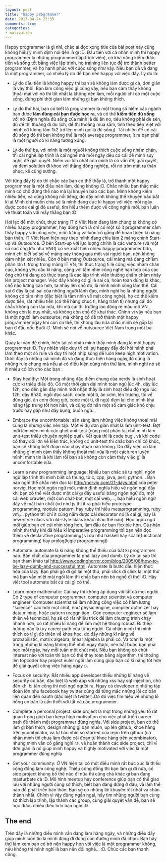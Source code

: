 ```yaml
---
layout: post
title: "happy programmer"
date: 2013-04-24 23:33
comments: true
categories: 
- motivation
---
```


Happy programmer là gì nhỉ, chắc ai đọc xong title của bài post này cũng không hiểu ý mình định nói đến là gì :D. Đầu tiên với cá nhân mình thì happy programmer là những programmer(lập trình viên), có khả năng kiếm được tiền và sống tốt bằng việc lập trình, họ training liên tục để trở thành better programmer, và họ hạnh phúc với cuộc sống như vậy. Nếu bạn đã và đang là một programmer, có nhiều lý do để bạn nên happy với việc đấy. Lý do là:

*  Lý do đầu tiên là không happy thì bạn sẽ không làm được gì cả, đơn giản là vậy thôi. Bạn làm công việc gì cũng vậy, nếu bạn cảm thấy không thoải mái với nó thì tốt nhất là không nên làm, mỗi người chỉ có một cuộc sống, đừng phí thời gian làm những gì bạn không thích.

*  Lý do thứ hai, bạn có biết là programmer là một trong số hiếm các ngành bạn được **làm đúng cái bạn được học ra**, và có thể **kiếm tiền đủ sống** với nó (Định nghĩa đủ sống của mình là đủ ăn no, tiêu không phải dè sẻn, đủ để thi thoảng đi du lịch, để thi thoàng mua sắm, tính theo tiền Việt với mình cứ lương tầm 1k2 trở lên mình gọi là đủ sống). Tất nhiên để có cái đủ sống đó thì bạn không thể là một average programmer, ít ra bạn phải là một người có kĩ năng tương xứng.

*  Lý do thứ ba, với mình là một người không thích cuộc sống nhàm chán, thì cái nghề lập trình là cái nghề mà mỗi ngày đều có cái để mình suy nghĩ, để giải quyết. Niềm vui lớn nhất của mình là có vấn đề, giải quyết, và đem solution đi khoe với thằng đồng nghiệp, rồi nó tròn mắt ra thán phục, kể cũng sướng.


Với từng đấy lý do thì chắc các bạn có thể thấy là, trở thành một happy programmer là một điều nên làm, đúng không :D. Chắc nhiều bạn thắc mắc mình có chỗ đứng thế nào mà lại khuyên bảo các bạn. Mình không kiếm nhiều tiền, và cũng không nổi tiếng, do đấy mình không thể khuyên bảo bất kì ai.Mình chỉ muốn chia sẻ là mình đang cực kì happy với việc mỗi ngày được code cái gì đó useful, tìm hiểu thêm được về công nghệ mới, bàn luận về thuật toán với mấy thằng bạn :D

 Hơi lạc đề một chút, thực trạng IT ở Việt Nam đang làm chúng ta không có nhiều happy programmer, hay đúng hơn là chỉ có một số ít programmer cảm thấy happy với công việc, mức lương và luôn cố gắng để hoàn thiện kĩ năng bản thân. IT Việt Nam hiện nay theo mình đang chia làm 2 mảng chính Start-up và Outsource. Ở bên Start-up với lực lượng chính là các venture (và một số các ông lớn như VNG) có vẻ xuất hiện nhiều happy programmer hơn,  mình chỉ biết sơ sơ về mảng này thông qua một vài người bạn, nên không dám nhận xét nhiều. Còn ở bên mảng Outsource, cái mảng mà đang chiếm phần lớn tỉ trọng trong mảng IT VN, thì thực trạng tỉ lệ công việc nhàm chán cao, không yêu cầu kĩ năng, cộng với tầm nhìn công nghệ hạn hẹp của các ông chủ thì đang có thực trạng là  các lập trình viên thường chăm chăm nhảy lên project manager. Việc đấy không có gì là sai cả, hoàn toàn đúng là khác, chỗ nào lương cao hơn, ta nhảy lên chỗ đó, là mình mình cũng làm thế. Cái sai ở đây là cái sai của những người lãnh đạo, mình nghĩ họ là những người không có tầm nhìn (đặc biệt là tầm nhìn về mặt công nghệ), họ có thể kiếm được tiền, rất nhiều tiền (có thể hàng chục tỉ, hàng trăm tỉ) nhưng cái đó chắc không còn lâu nữa, khi mà cái thị trường lao động rẻ màu mỡ VN không còn là duy nhất, và không còn chỗ để khai thác. Chính vì vậy nếu bạn là một người làm outsource, mà không cố để trở thành một happy programmer ngay khi còn có thể, thì không lâu nữa chắc mình sẽ gặp lại bạn ở đầu dốc Bưởi :D. Mình sẽ nói về outsource Việt Nam trong một bài khác.

Quay lại vấn đề chính, hiện tại cá nhân mình thấy mình đang là một happy programmer :D. Tuy nhiên việc duy trì cái sự happy đấy đòi hỏi mình phải làm theo một số rule và duy trì một nhịp sống để luôn keep high motivation. Dưới đây là những cái mình đã và đang thực hiện hàng ngày,đó cũng là những rule chung mà nếu ai có điều kiện cũng nên thử làm, mình nghĩ nó sẽ ít nhiều có ích cho các bạn : 

* Stay healthy: Một trong những đặc điểm chung của nerdy là sinh hoạt cực kì thiếu điều độ. Có một thời gian dài mình toàn ngủ lúc 4h, dậy lúc 12h, cho đến gần đây mình mới nhận thấy là sinh hoạt điều độ (ngủ lúc 12h, dậy 8h30, ngồi đọc sách, code một tí, ăn cơm, lên trường, tối về đúng giờ, ăn cơm đúng giờ, code một tí, đi ngủ) đem lại cho mình khả năng tập trung tốt hơn hẳn, và cũng đớ hẳn một số cảm giác khó chịu trước hay gặp như đầy bụng, buồn ngủ...

* Embrace the uncomfortable: sẵn sàng làm những việc không thoải mái cũng là những việc nên tập. Một ví dụ đơn giản nhất là làm unit-test. Đợt mới làm việc mình cực ghét unit-test (cũng một phần tại chỗ mình làm unit-test thiếu chuyên nghiệp quá). Kết quả thì là code bug , và khi code có thay đổi lớn về kiến trúc, không có unit-test thì chắc bạn chỉ có khóc, bạn sẽ không biết đoạn nào chạy đoạn nào không. Do đấy việc cố làm những gì mình cảm thấy không thoải mái vừa là một cách rèn luyện mình, mình tin là khi làm rồi bạn sẽ không còn cảm thấy việc gì là uncomfortable nữa.

* Learn a new programming language: Nhiều bạn chắc sẽ tự nghĩ, ngôn ngữ lập trình thì mình biết cả thùng, từ c, cpp, java, perl, python... Bạn nào nghĩ thế chắc nên đọc lại http://norvig.com/21-days.html của peter norvig. Học một ngôn ngữ mới, mình định nghĩa hiểu về ngôn ngũ đấy khi bạn có thể viết được một cái gì đấy useful bằng ngôn ngữ đó, một cái web crawler, một con chat-bot, một cái web,..., bạn hiểu ngôn ngữ đấy về mặt bản chất (vd như js thì ít ra phải hiểu prototype programming, module pattern, hay ruby thì hiểu metaprogramming, ruby vm,... python thì chí ít cũng nắm được cái decorator nó là cái gì, hay là new-style class với old-style class khác nhau thế nào). Học ngôn ngữ mới giúp bạn có cái nhìn rộng hơn, làm đầu óc bạn flexible hơn. Cá nhân mình thì thấy khi đã hiểu kĩ imperative programming thì bạn nên đọc thêm về declarative programming( ví dụ như haskell hay scala(functional programming) hay prolog(logic programming)) 

* Automate: automate là kĩ năng không thể thiếu của bất kì programmer nào. Bản chất của programmer là phải lazy and dumb. Lý do tại sao thì bạn tham khảo tại http://www.codinghorror.com/blog/2005/08/how-to-be-lazy-dumb-and-successful.html. Automate là bước đầu hiện thực hóa của lazy. Bạn phải gõ đi gõ lại một thứ, phải click đi click lại một thứ mà bạn vẫn miệt mài ngồi làm thì chắc bạn nên bỏ nghề đi thôi :D. Hãy viết tool automate bất cứ cái gì có thể.

* Learn more mathematic: Cái này thì không áp dụng với tất cả mọi người. Có 2 type of computer programmer: computer scientist và computer engineer. Computer scientist sẽ làm những công việc có hàm lượng "science" cao hơn một chút, như physic engine, compiler optimizer hay data mining, hoặc pattern recognition.. Còn computer engineer sẽ làm thiên về technical, họ sẽ có rất nhiều trick để làm chương trình chạy nhanh hơn, có rất nhiều kĩ năng để làm một hệ thống robust. Đi theo hướng nào là tùy career path của từng người. Cá nhân mình thì mình thích có tí gì đó thiên về khoa học, do đấy những kĩ năng về probabilistic, matrix algebra, linear algebra là phải có. Và toán là một trong những kĩ năng không thể nhồi ngay được, nên bắt buộc bạn phải học mỗi ngày, hay mỗi tuần một chút một. Nếu bạn không có chút interest nào với toán thì bạn có thể thay toán bằng algorithm, thi thoảng lên topcoder hay project euler ngồi làm cũng giúp bạn có kĩ năng tốt hơn để giải quyết công việc hàng ngày :).

* Focus on security: Rất nhiều app developer thiếu những kĩ năng về security cơ bản, đặc biệt là web app với những xss hay sql injection, cho đến khi bị tấn công thì mới ngớ người ra. Ngay cả developer ở những tập đoàn lớn như facebook hay twitter cũng đã từng mắc những lỗi cơ bản liên quan đến oauth (đặc biệt là twitter).Do đó việc tìm hiểu về những lỗ hổng cơ bản là cần thiết với tất cả các programmer.

* Complete a personal project: side project là một trong những yếu tố rất quan trọng giúp bạn keep high motivation cho việc phát triển career path để thành một programmer đúng nghĩa. Với side project, bạn có thể làm gì bạn thích, design những gì bạn muốn, up lên github, khoe hàng trên ycombinator, và tự hào nhìn số starred của repo trên github (cá nhân mình thì chưa làm được cái đoạn từ khoe hàng trên ycombinator), nhưng mình vẫn cố gằng nghĩ ra, và hoàn thành các side project, chỉ vì đơn giản là nó giúp mình happy và highly motivated với việc là một programmer đúng nghĩa

* Get your community: Ở VN hiện tại có một điều mình rất bức xúc là thiếu cộng đồng làm công nghệ. Thiếu cộng đồng thì bạn làm gì đi nữa, có side project khủng bố thế nào đi nữa thì cũng chả khác gì bạn đang masturbate cả :D. Mô hình meetup hay conference giúp bạn có thể giao lưu với những người cùng sở thích, biết bạn đang đứng ở đâu, và làm thể nào để phát triển bản thân. Bạn sẽ có những lời khuyên tốt nhất và chân thành nhất. Chính vì vậy đừng ngần ngại, hãy tìm những người bạn cùng sở thích lập trình, lập thành các group, cùng giải quyết vấn đề, bạn sẽ học được nhiều điều hơn bạn nghĩ :D

## The end ##
Trên đây là những điều mình vẫn đang làm hàng ngày, và những điều đấy giúp mình luôn tin là mình đang đi đúng con đường mình đã chọn. Bạn hãy thử làm xem bạn có trở nên happy hơn với việc là một programmer không, nếu không thì mình nghĩ là bạn nên đổi nghề... :D. Chúc các bạn thành công.
